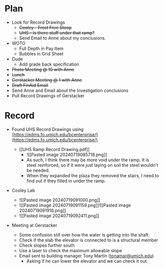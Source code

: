 # Plan
- Look for Record Drawings
	- ~~Cooley - Frost Free Stoop~~
	- ~~UHS - Is there stuff under that ramp?~~
	- Send Email to Anne about my conclusions.
- WOTO
	- Full Depth in Pay Item
	- Bubbles in Grid Sheet
- Dude
	- Add grade back specification
- ~~Photo Meeting @ 10 with Anne~~
- ~~Lunch~~
- ~~Gerstacker Meeting @ 1 with Anne~~
- ~~Draft FinAid Email~~
- Send Anne and Email about the Investigation conclusions
- Pull Record Drawings of Gerstacker

# Record
- Found UHS Record Drawings using [https://edms.fo.umich.edu/bcenterprise/](https://edms.fo.umich.edu/bcenterprise/)
	- [[UHS Ramp Record Drawing.pdf]]
		- ![[Pasted image 20240719085718.png]]
		- As such, I think there may be more void under the ramp. It is steel reinforced, so if it were just laying on soil the steel wouldn't be needed. 
		- When they expanded the plaza they removed the stairs, I need to find out if they filled in under the ramp.
- Cooley Lab
	- ![[Pasted image 20240719091000.png]]
	- ![[Pasted image 20240719091159.png]]![[Pasted image 20240719091916.png]]
	- ![[Pasted image 20240719092411.png]]

- Meeting at Gerstacker
	- Some confusion still over how the water is getting into the shaft.
	- Check if the slab the elevator is connected to is a structural member
	- Check slopes further south
	- Use a laser to check the maximum allowable slope
	- Email sent to building manager Tony Martin (tonamar@umich.edu)
		- Asking if he can lower the elevator and we can check it out.